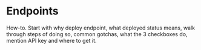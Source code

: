 # Endpoints

How-to.	Start with why deploy endpoint, what deployed status means, walk through steps of doing so, common gotchas, what the 3 checkboxes do, mention API key and where to get it.
